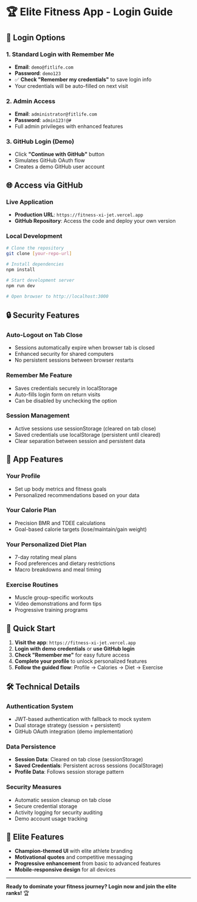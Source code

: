 # 🏆 Elite Fitness App - Login Guide

## 🔐 Login Options

### **1. Standard Login with Remember Me**
- **Email**: `demo@fitlife.com`
- **Password**: `demo123`
- ✅ **Check "Remember my credentials"** to save login info
- Your credentials will be auto-filled on next visit

### **2. Admin Access**
- **Email**: `administrator@fitlife.com`
- **Password**: `admin123!@#`
- Full admin privileges with enhanced features

### **3. GitHub Login** (Demo)
- Click **"Continue with GitHub"** button
- Simulates GitHub OAuth flow
- Creates a demo GitHub user account

## 🌐 Access via GitHub

### **Live Application**
- **Production URL**: `https://fitness-xi-jet.vercel.app`
- **GitHub Repository**: Access the code and deploy your own version

### **Local Development**
```bash
# Clone the repository
git clone [your-repo-url]

# Install dependencies
npm install

# Start development server
npm run dev

# Open browser to http://localhost:3000
```

## 🔒 Security Features

### **Auto-Logout on Tab Close**
- Sessions automatically expire when browser tab is closed
- Enhanced security for shared computers
- No persistent sessions between browser restarts

### **Remember Me Feature**
- Saves credentials securely in localStorage
- Auto-fills login form on return visits
- Can be disabled by unchecking the option

### **Session Management**
- Active sessions use sessionStorage (cleared on tab close)
- Saved credentials use localStorage (persistent until cleared)
- Clear separation between session and persistent data

## 📱 App Features

### **Your Profile**
- Set up body metrics and fitness goals
- Personalized recommendations based on your data

### **Your Calorie Plan**
- Precision BMR and TDEE calculations
- Goal-based calorie targets (lose/maintain/gain weight)

### **Your Personalized Diet Plan**
- 7-day rotating meal plans
- Food preferences and dietary restrictions
- Macro breakdowns and meal timing

### **Exercise Routines**
- Muscle group-specific workouts
- Video demonstrations and form tips
- Progressive training programs

## 🚀 Quick Start

1. **Visit the app**: `https://fitness-xi-jet.vercel.app`
2. **Login with demo credentials** or **use GitHub login**
3. **Check "Remember me"** for easy future access
4. **Complete your profile** to unlock personalized features
5. **Follow the guided flow**: Profile → Calories → Diet → Exercise

## 🛠️ Technical Details

### **Authentication System**
- JWT-based authentication with fallback to mock system
- Dual storage strategy (session + persistent)
- GitHub OAuth integration (demo implementation)

### **Data Persistence**
- **Session Data**: Cleared on tab close (sessionStorage)
- **Saved Credentials**: Persistent across sessions (localStorage)
- **Profile Data**: Follows session storage pattern

### **Security Measures**
- Automatic session cleanup on tab close
- Secure credential storage
- Activity logging for security auditing
- Demo account usage tracking

## 🎯 Elite Features

- **Champion-themed UI** with elite athlete branding
- **Motivational quotes** and competitive messaging
- **Progressive enhancement** from basic to advanced features
- **Mobile-responsive design** for all devices

---

**Ready to dominate your fitness journey? Login now and join the elite ranks!** 🏆
